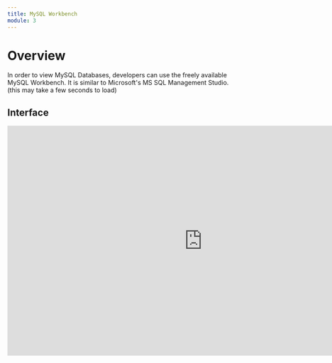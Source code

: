```yaml
---
title: MySQL Workbench
module: 3
---
```


# Overview

In order to view MySQL Databases, developers can use the freely available MySQL Workbench.  It is similar to Microsoft's MS SQL Management Studio. (this may take a few seconds to load)

## Interface

<iframe src="https://umontanamediaarts.com/MART461/wp-admin/admin-ajax.php?action=h5p_embed&id=5" width="877" height="519" frameborder="0" allowfullscreen="allowfullscreen"></iframe><script src="https://umontanamediaarts.com/MART461/wp-content/plugins/h5p/h5p-php-library/js/h5p-resizer.js" charset="UTF-8"></script>